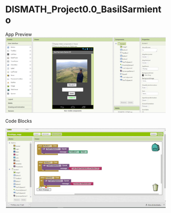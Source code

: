 # DISMATH_Project0.0_BasilSarmiento

App Preview
![alt tag](https://github.com/DeLaSalleUniversity-Manila-DISMATH-t216/DISMATH_Project0.0_BasilSarmiento/blob/master/dismath.jpg)

Code Blocks

![alt tag](https://github.com/DeLaSalleUniversity-Manila-DISMATH-t216/DISMATH_Project0.0_BasilSarmiento/blob/master/dismath2.jpg)
